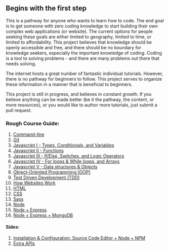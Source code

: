 ## Begins with the first step


This is a pathway for anyone who wants to learn how to code. The end goal is to get someone with zero coding knowledge to start building their own complex web applications (or website). The current options for people seeking these goals are either limited to geography, limited to time, or limited to affordability. This project believes that knowledge should be openly accessible and free, and there should be no boundary for knowledge seekers, especially the important knowledge of coding. Coding is a tool to solving problems - and there are many problems out there that needs solving.

The internet hosts a great number of fantastic individual tutorials. However, there is no pathway for beginners to follow. This project serves to organize these information in a manner that is beneficial to beginners.

This project is still in progress, and believes in constant growth. If you believe anything can be made better (be it the pathway, the content, or more resources), or you would like to author more tutorials, just submit a pull request.

### Rough Course Guide:

1. [Command-line](command-line.md)
2. [Git](git.md)
3. [Javascript I - Types, Conditionals, and Variables](javascript-one.md)
4. [Javascript II - Functions](javascript-two.md)
5. [Javascript III - If/Else, Switches, and Logic Operators](javascript-three.md)
6. [Javascript IV -  For loops & While loops, and Arrays](javascript-four.md)
7. [Javascript V - Data structures & Objects](javascript-five.md)
8. [Object-Oriented Programming (OOP)](object-oriented-programming.md)
9. [Test Driven Development (TDD)](tdd.md)
10. [How Websites Work](how-websites-work.md)
11. [HTML](html.md)
12. [CSS](css.md)
13. [Sass](sass.md)
14. [Node](node.md)
15. [Node + Express](node-express.md)
16. [Node + Express + MongoDB](node-express-mongodb.md)

#### Sides:
1. [Installation & Configuration: Source Code Editor + Node + NPM](source-code-editor.md)
2. [Extra APIs](extra-apis.md)

